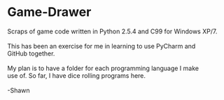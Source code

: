 Game-Drawer
===========

Scraps of game code written in Python 2.5.4 and C99 for Windows XP/7.<br><br>
This has been an exercise for me in learning to use PyCharm and<br>
GitHub together.<br><br>
My plan is to have a folder for each programming language I make<br>
use of.  So far, I have dice rolling programs here.<br><br>
-Shawn
